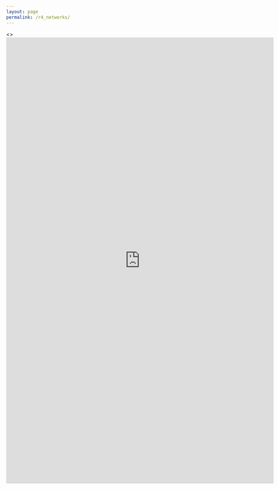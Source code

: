 ```yaml
---
layout: page
permalink: /r4_networks/
---
```

<> <iframe src="https://docs.google.com/document/d/1rjoKLmYhnDbE5yd22K3" width="720" height="1200" frameborder="0" marginheight="0" marginwidth="0">Wird geladen...</iframe>
